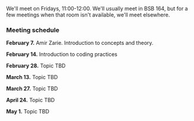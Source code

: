 
We'll meet on Fridays, 11:00-12:00.  We'll usually meet in BSB 164, but for a few meetings when that room isn't available, we'll meet elsewhere.


### Meeting schedule

**February 7.**  Amir Zarie. Introduction to concepts and theory.

**February 14.**  Introduction to coding practices

**February 28.**  Topic TBD

**March 13.**  Topic TBD

**March 27.**  Topic TBD

**April 24.**  Topic TBD

**May 1.**  Topic TBD


